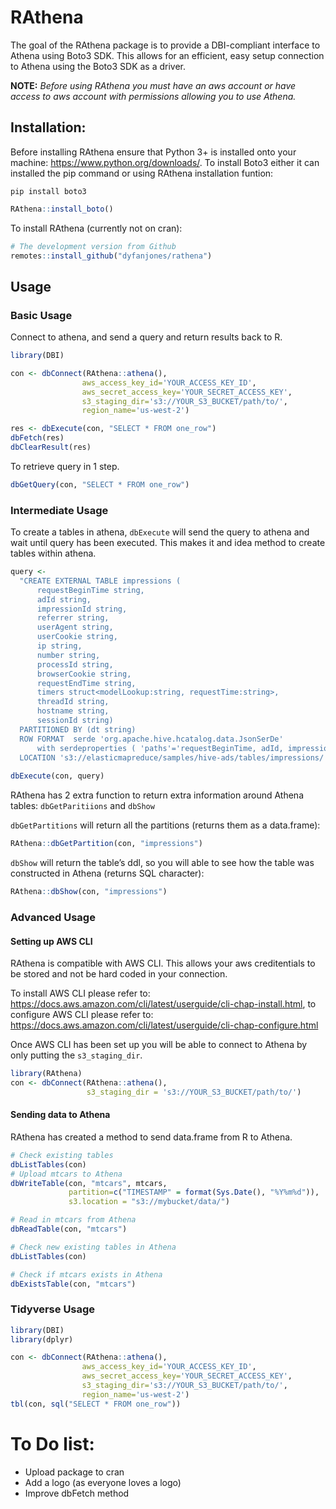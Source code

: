 
# RAthena

The goal of the RAthena package is to provide a DBI-compliant interface
to Athena using Boto3 SDK. This allows for an efficient, easy setup
connection to Athena using the Boto3 SDK as a driver.

**NOTE:** *Before using RAthena you must have an aws account or have
access to aws account with permissions allowing you to use Athena.*

## Installation:

Before installing RAthena ensure that Python 3+ is installed onto your
machine: <https://www.python.org/downloads/>. To install Boto3 either it
can installed the pip command or using RAthena installation funtion:

    pip install boto3

``` r
RAthena::install_boto()
```

To install RAthena (currently not on cran):

``` r
# The development version from Github
remotes::install_github("dyfanjones/rathena")
```

## Usage

### Basic Usage

Connect to athena, and send a query and return results back to R.

``` r
library(DBI)

con <- dbConnect(RAthena::athena(),
                aws_access_key_id='YOUR_ACCESS_KEY_ID',
                aws_secret_access_key='YOUR_SECRET_ACCESS_KEY',
                s3_staging_dir='s3://YOUR_S3_BUCKET/path/to/',
                region_name='us-west-2')

res <- dbExecute(con, "SELECT * FROM one_row")
dbFetch(res)
dbClearResult(res)
```

To retrieve query in 1 step.

``` r
dbGetQuery(con, "SELECT * FROM one_row")
```

### Intermediate Usage

To create a tables in athena, `dbExecute` will send the query to athena
and wait until query has been executed. This makes it and idea method to
create tables within athena.

``` r
query <- 
  "CREATE EXTERNAL TABLE impressions (
      requestBeginTime string,
      adId string,
      impressionId string,
      referrer string,
      userAgent string,
      userCookie string,
      ip string,
      number string,
      processId string,
      browserCookie string,
      requestEndTime string,
      timers struct<modelLookup:string, requestTime:string>,
      threadId string,
      hostname string,
      sessionId string)
  PARTITIONED BY (dt string)
  ROW FORMAT  serde 'org.apache.hive.hcatalog.data.JsonSerDe'
      with serdeproperties ( 'paths'='requestBeginTime, adId, impressionId, referrer, userAgent, userCookie, ip' )
  LOCATION 's3://elasticmapreduce/samples/hive-ads/tables/impressions/' ;"
  
dbExecute(con, query)
```

RAthena has 2 extra function to return extra information around Athena
tables: `dbGetParitiions` and `dbShow`

`dbGetPartitions` will return all the partitions (returns them as a
data.frame):

``` r
RAthena::dbGetPartition(con, "impressions")
```

`dbShow` will return the table’s ddl, so you will able to see how the
table was constructed in Athena (returns SQL character):

``` r
RAthena::dbShow(con, "impressions")
```

### Advanced Usage

#### Setting up AWS CLI

RAthena is compatible with AWS CLI. This allows your aws creditentials
to be stored and not be hard coded in your connection.

To install AWS CLI please refer to:
<https://docs.aws.amazon.com/cli/latest/userguide/cli-chap-install.html>,
to configure AWS CLI please refer to:
<https://docs.aws.amazon.com/cli/latest/userguide/cli-chap-configure.html>

Once AWS CLI has been set up you will be able to connect to Athena by
only putting the `s3_staging_dir`.

``` r
library(RAthena)
con <- dbConnect(RAthena::athena(),
                 s3_staging_dir = 's3://YOUR_S3_BUCKET/path/to/')
```

#### Sending data to Athena

RAthena has created a method to send data.frame from R to Athena.

``` r
# Check existing tables
dbListTables(con)
# Upload mtcars to Athena
dbWriteTable(con, "mtcars", mtcars, 
             partition=c("TIMESTAMP" = format(Sys.Date(), "%Y%m%d")),
             s3.location = "s3://mybucket/data/")

# Read in mtcars from Athena
dbReadTable(con, "mtcars")

# Check new existing tables in Athena
dbListTables(con)

# Check if mtcars exists in Athena
dbExistsTable(con, "mtcars")
```

### Tidyverse Usage

``` r
library(DBI)
library(dplyr)

con <- dbConnect(RAthena::athena(),
                aws_access_key_id='YOUR_ACCESS_KEY_ID',
                aws_secret_access_key='YOUR_SECRET_ACCESS_KEY',
                s3_staging_dir='s3://YOUR_S3_BUCKET/path/to/',
                region_name='us-west-2')
tbl(con, sql("SELECT * FROM one_row"))
```

# To Do list:

  - Upload package to cran
  - Add a logo (as everyone loves a logo)
  - Improve dbFetch method
